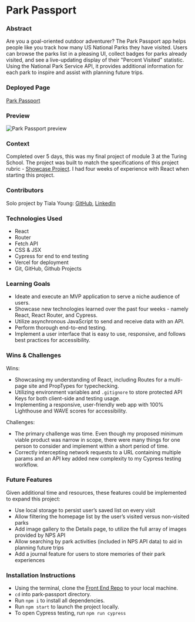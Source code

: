 # Park Passport

### Abstract
Are you a goal-oriented outdoor adventurer? The Park Passport app helps people like you track how many US National Parks they have visited. Users can browse the parks list in a pleasing UI, collect badges for parks already visited, and see a live-updating display of their "Percent Visited" statistic. Using the National Park Service API, it provides additional information for each park to inspire and assist with planning future trips.

### Deployed Page
[Park Passport](https://the-park-passport.vercel.app/)

### Preview
![Park Passport preview](https://github.com/tialaaa/park-passport/assets/121128718/1b260ee4-6fdd-4044-9606-76d0d2a2fb3b)

### Context
Completed over 5 days, this was my final project of module 3 at the Turing School. The project was built to match the specifications of this project rubric - [Showcase Project](https://frontend.turing.edu/projects/module-3/showcase.html). I had four weeks of experience with React when starting this project.

### Contributors
Solo project by Tiala Young: [GitHub](https://github.com/tialaaa), [LinkedIn](https://www.linkedin.com/in/tialayoung/)

### Technologies Used
- React
- Router
- Fetch API
- CSS & JSX
- Cypress for end to end testing
- Vercel for deployment
- Git, GitHub, Github Projects

### Learning Goals
- Ideate and execute an MVP application to serve a niche audience of users.
- Showcase new technologies learned over the past four weeks - namely React, React Router, and Cypress.
- Utilize asynchronous JavaScript to send and receive data with an API.
- Perform thorough end-to-end testing.
- Implement a user interface that is easy to use, responsive, and follows best practices for accessibility.

### Wins & Challenges
Wins:
- Showcasing my understanding of React, including Routes for a multi-page site and PropTypes for typechecking.
- Utilizing environment variables and `.gitignore` to store protected API Keys for both client-side and testing usage.
- Implementing a responsive, user-friendly web app with 100% Lighthouse and WAVE scores for accessibility.

Challenges:
- The primary challenge was time. Even though my proposed minimum viable product was narrow in scope, there were many things for one person to consider and implement within a short period of time. 
- Correctly intercepting network requests to a URL containing multiple params and an API key added new complexity to my Cypress testing workflow.

### Future Features
Given additional time and resources, these features could be implemented to expand this project:
  - Use local storage to persist user’s saved list on every visit
  - Allow filtering the homepage list by the user’s visited versus non-visited parks
  - Add image gallery to the Details page, to utilize the full array of images provided by NPS API
  - Allow searching by park activities (included in NPS API data) to aid in planning future trips
  - Add a journal feature for users to store memories of their park experiences

### Installation Instructions
- Using the terminal, clone the [Front End Repo](https://github.com/tialaaa/park-passport) to your local machine.
- `cd` into park-passport directory.
- Run `npm i` to install all dependencies.
- Run `npm start` to launch the project locally.
- To open Cypress testing, run `npm run cypress`
